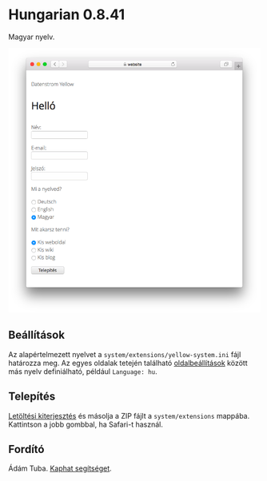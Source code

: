 # Hungarian 0.8.41

Magyar nyelv.

<p align="center"><img src="hungarian-screenshot.png?raw=true" alt="Képernyőkép"></p>

## Beállítások

Az alapértelmezett nyelvet a `system/extensions/yellow-system.ini` fájl határozza meg. Az egyes oldalak tetején található [oldalbeállítások](https://github.com/annaesvensson/yellow-core#settings-page) között más nyelv definiálható, például `Language: hu`.

## Telepítés

[Letöltési kiterjesztés](https://github.com/datenstrom/yellow-extensions/raw/main/downloads/hungarian.zip) és másolja a ZIP fájlt a `system/extensions` mappába. Kattintson a jobb gombbal, ha Safari-t használ.

## Fordító

Ádám Tuba. [Kaphat segítséget](https://datenstrom.se/yellow/help/).
